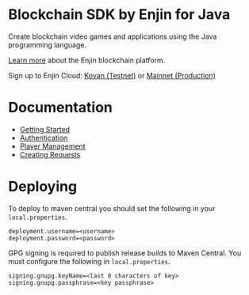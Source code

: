 # Blockchain SDK by Enjin for Java
Create blockchain video games and applications using the Java programming language.

[Learn more](https://enjin.io/) about the Enjin blockchain platform.

Sign up to Enjin Cloud: [Kovan (Testnet)](https://kovan.cloud.enjin.io/) or [Mainnet (Production)](https://cloud.enjin.io/)

Documentation
=================
   * [Getting Started](https://docs.enjin.io/java-getting-started/)
   * [Authentication](https://docs.enjin.io/java-authentication/)
   * [Player Management](https://docs.enjin.io/java-player-management/)
   * [Creating Requests](https://docs.enjin.io/java-creating-requests/)

Deploying
=================
To deploy to maven central you should set the following in your `local.properties`.

```properties
deployment.username=<username>
deployment.password=<password>
```

GPG signing is required to publish release builds to Maven Central. You must configure the following in `local.properties`.

```properties
signing.gnupg.keyName=<last 8 characters of key>
signing.gnupg.passphrase=<key passphrase>
```
